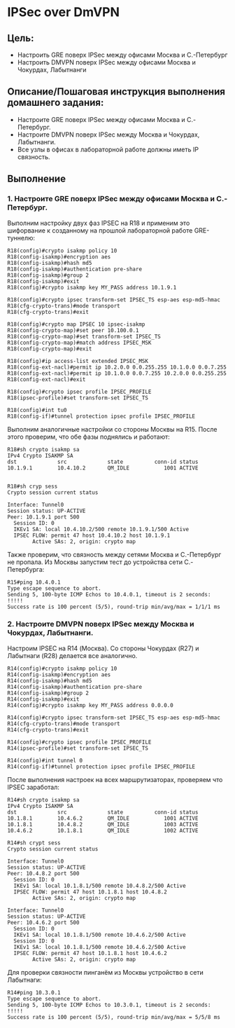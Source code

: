 # IPSec over DmVPN

## Цель:
- Настроить GRE поверх IPSec между офисами Москва и С.-Петербург
- Настроить DMVPN поверх IPSec между офисами Москва и Чокурдах, Лабытнанги


## Описание/Пошаговая инструкция выполнения домашнего задания:

- Настроите GRE поверх IPSec между офисами Москва и С.-Петербург.
- Настроите DMVPN поверх IPSec между Москва и Чокурдах, Лабытнанги.
- Все узлы в офисах в лабораторной работе должны иметь IP связность.

## Выполнение


### 1. Настроите GRE поверх IPSec между офисами Москва и С.-Петербург.

Выполним настройку двух фаз IPSEC на R18 и применим это шифорвание к созданному на прошлой лабораторной работе GRE-туннелю:

```
R18(config)#crypto isakmp policy 10
R18(config-isakmp)#encryption aes
R18(config-isakmp)#hash md5
R18(config-isakmp)#authentication pre-share
R18(config-isakmp)#group 2
R18(config-isakmp)#exit
R18(config)#crypto isakmp key MY_PASS address 10.1.9.1

R18(config)#crypto ipsec transform-set IPSEC_TS esp-aes esp-md5-hmac
R18(cfg-crypto-trans)#mode transport
R18(cfg-crypto-trans)#exit

R18(config)#crypto map IPSEC 10 ipsec-isakmp
R18(config-crypto-map)#set peer 10.100.0.1
R18(config-crypto-map)#set transform-set IPSEC_TS
R18(config-crypto-map)#match address IPSEC_MSK
R18(config-crypto-map)#exit

R18(config)#ip access-list extended IPSEC_MSK
R18(config-ext-nacl)#permit ip 10.2.0.0 0.0.255.255 10.1.0.0 0.0.7.255
R18(config-ext-nacl)#permit ip 10.1.0.0 0.0.7.255 10.2.0.0 0.0.255.255
R18(config-ext-nacl)#exit

R18(config)#crypto ipsec profile IPSEC_PROFILE
R18(ipsec-profile)#set transform-set IPSEC_TS

R18(config)#int tu0
R18(config-if)#tunnel protection ipsec profile IPSEC_PROFILE

```
Выполним аналогичные настройки со стороны Москвы на R15. После 
этого проверим, что обе фазы поднялись и работают:

```
R18#sh crypto isakmp sa
IPv4 Crypto ISAKMP SA
dst             src             state          conn-id status
10.1.9.1        10.4.10.2       QM_IDLE           1001 ACTIVE


R18#sh cryp sess
Crypto session current status

Interface: Tunnel0
Session status: UP-ACTIVE
Peer: 10.1.9.1 port 500
  Session ID: 0
  IKEv1 SA: local 10.4.10.2/500 remote 10.1.9.1/500 Active
  IPSEC FLOW: permit 47 host 10.4.10.2 host 10.1.9.1
        Active SAs: 2, origin: crypto map
```
Также проверим, что связность между сетями Москва и С.-Петербург не пропала. Из Москвы запустим тест до устройства сети С.-Петербурга:
```
R15#ping 10.4.0.1
Type escape sequence to abort.
Sending 5, 100-byte ICMP Echos to 10.4.0.1, timeout is 2 seconds:
!!!!!
Success rate is 100 percent (5/5), round-trip min/avg/max = 1/1/1 ms
```

### 2. Настроите DMVPN поверх IPSec между Москва и Чокурдах, Лабытнанги.

Настроим IPSEC на R14 (Москва). Со стороны Чокурдах (R27) и Лабытнаги (R28) делается все аналогично.

```
R14(config)#crypto isakmp policy 10
R14(config-isakmp)#encryption aes
R14(config-isakmp)#hash md5
R14(config-isakmp)#authentication pre-share
R14(config-isakmp)#group 2
R14(config-isakmp)#exit
R14(config)#crypto isakmp key MY_PASS address 0.0.0.0

R14(config)#crypto ipsec transform-set IPSEC_TS esp-aes esp-md5-hmac
R14(cfg-crypto-trans)#mode transport
R14(cfg-crypto-trans)#exit

R14(config)#crypto ipsec profile IPSEC_PROFILE
R14(ipsec-profile)#set transform-set IPSEC_TS

R14(config)#int tunnel 0
R14(config-if)#tunnel protection ipsec profile IPSEC_PROFILE
```

После выполнения настроек на всех маршрутизаторах, проверяем что IPSEC заработал:
```
R14#sh crypto isakmp sa
IPv4 Crypto ISAKMP SA
dst             src             state          conn-id status
10.1.8.1        10.4.6.2        QM_IDLE           1001 ACTIVE
10.1.8.1        10.4.8.2        QM_IDLE           1003 ACTIVE
10.4.6.2        10.1.8.1        QM_IDLE           1002 ACTIVE

R14#sh crypt sess
Crypto session current status

Interface: Tunnel0
Session status: UP-ACTIVE
Peer: 10.4.8.2 port 500
  Session ID: 0
  IKEv1 SA: local 10.1.8.1/500 remote 10.4.8.2/500 Active
  IPSEC FLOW: permit 47 host 10.1.8.1 host 10.4.8.2
        Active SAs: 2, origin: crypto map

Interface: Tunnel0
Session status: UP-ACTIVE
Peer: 10.4.6.2 port 500
  Session ID: 0
  IKEv1 SA: local 10.1.8.1/500 remote 10.4.6.2/500 Active
  Session ID: 0
  IKEv1 SA: local 10.1.8.1/500 remote 10.4.6.2/500 Active
  IPSEC FLOW: permit 47 host 10.1.8.1 host 10.4.6.2
        Active SAs: 2, origin: crypto map

```

Для проверки связности пинганём из Москвы устройство в сети Лабытнаги:


```
R14#ping 10.3.0.1
Type escape sequence to abort.
Sending 5, 100-byte ICMP Echos to 10.3.0.1, timeout is 2 seconds:
!!!!!
Success rate is 100 percent (5/5), round-trip min/avg/max = 5/5/8 ms
```